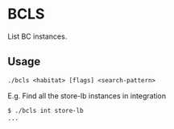 # BCLS

List BC instances.

## Usage

```txt
./bcls <habitat> [flags] <search-pattern>
```

E.g. Find all the store-lb instances in integration

```bash
$ ./bcls int store-lb
...
```
